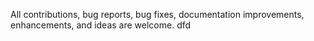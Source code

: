  All contributions, bug reports, bug fixes, documentation improvements, enhancements, and ideas are welcome. dfd
